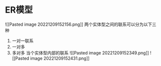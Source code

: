 # ER模型
![[Pasted image 20221209152156.png]]
两个实体型之间的联系可以分为以下三种
1. 一对一联系
2. 一对多
3. 多对多
当个实体型内部的联系
![[Pasted image 20221209152349.png]]
![[Pasted image 20221209152431.png]]
